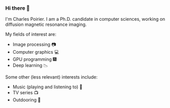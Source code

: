 ### Hi there 👋

I'm Charles Poirier. I am a Ph.D. candidate in computer sciences, working on diffusion magnetic resonance imaging.

My fields of interest are:
- Image processing :camera:
- Computer graphics :computer:
- GPU programming :fireworks:
- Deep learning :chart_with_downwards_trend:

Some other (less relevant) interests include:
* Music (playing and listening to) :guitar:
* TV series :tv:
* Outdooring :sunrise_over_mountains:

<!--
* B.Sc. in Computer Sciences (Imaging and Digital Media);
* M.Sc. Candidate 


**CHrlS98/CHrlS98** is a ✨ _special_ ✨ repository because its `README.md` (this file) appears on your GitHub profile.

Here are some ideas to get you started:

- 🔭 I’m currently working on ...
- 🌱 I’m currently learning ...
- 👯 I’m looking to collaborate on ...
- 🤔 I’m looking for help with ...
- 💬 Ask me about ...
- 📫 How to reach me: ...
- 😄 Pronouns: ...
- ⚡ Fun fact: ...
-->
